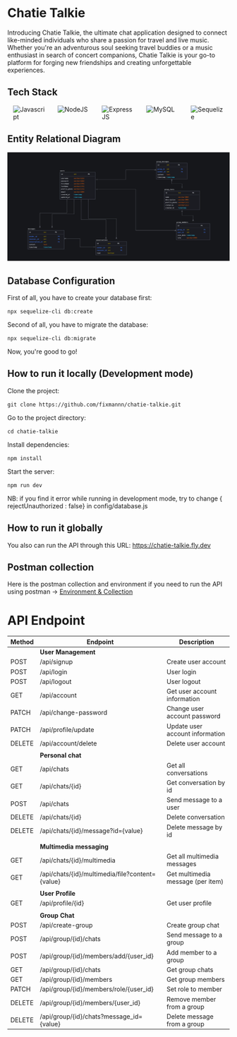 # Chatie Talkie

Introducing Chatie Talkie, the ultimate chat application designed to connect like-minded individuals who share a passion for travel and live music. Whether you're an adventurous soul seeking travel buddies or a music enthusiast in search of concert companions, Chatie Talkie is your go-to platform for forging new friendships and creating unforgettable experiences.

## Tech Stack

<p float="left" style="display: flex; justify-content: space-around; ">
<img src="https://github.com/get-icon/geticon/raw/master/icons/javascript.svg" alt="Javascript" width="75">
<img src="https://github.com/get-icon/geticon/raw/master/icons/nodejs-icon.svg" alt="NodeJS" width="75">
<img src="https://github.com/get-icon/geticon/raw/master/icons/express.svg" alt="ExpressJS" width="75">
<img src="https://github.com/get-icon/geticon/raw/master/icons/mysql.svg" alt="MySQL" width="75">
<img src="https://sequelize.org/img/logo.svg" alt="Sequelize" width="75">
</p>

## Entity Relational Diagram

![Entity Relational Diagram](./markdown/erd.png)

## Database Configuration

First of all, you have to create your database first:

```
npx sequelize-cli db:create
```

Second of all, you have to migrate the database:

```
npx sequelize-cli db:migrate
```

Now, you're good to go!

## How to run it locally (Development mode)

Clone the project:

```
git clone https://github.com/fixmannn/chatie-talkie.git
```

Go to the project directory:

```
cd chatie-talkie
```

Install dependencies:

```
npm install
```

Start the server:

```
npm run dev
```

NB: if you find it error while running in development mode, try to change
{ rejectUnauthorized : false} in config/database.js

## How to run it globally

You also can run the API through this URL: https://chatie-talkie.fly.dev

## Postman collection

Here is the postman collection and environment if you need to run the API using postman -> [Environment & Collection](https://drive.google.com/drive/folders/1k3twgmtZItNT1xWeJOMua499361kq02y?usp=sharing)

# API Endpoint

| Method | Endpoint                                        | Description                       |
| ------ | ----------------------------------------------- | --------------------------------- |
|        | **User Management**                             |                                   |
| POST   | /api/signup                                     | Create user account               |
| POST   | /api/login                                      | User login                        |
| POST   | /api/logout                                     | User logout                       |
| GET    | /api/account                                    | Get user account information      |
| PATCH  | /api/change-password                            | Change user account password      |
| PATCH  | /api/profile/update                             | Update user account information   |
| DELETE | /api/account/delete                             | Delete user account               |
|        |                                                 |                                   |
|        | **Personal chat**                               |                                   |
| GET    | /api/chats                                      | Get all conversations             |
| GET    | /api/chats/{id}                                 | Get conversation by id            |
| POST   | /api/chats                                      | Send message to a user            |
| DELETE | /api/chats/{id}                                 | Delete conversation               |
| DELETE | /api/chats/{id}/message?id={value}              | Delete message by id              |
|        |                                                 |                                   |
|        | **Multimedia messaging**                        |                                   |
| GET    | /api/chats/{id}/multimedia                      | Get all multimedia messages       |
| GET    | /api/chats/{id}/multimedia/file?content={value} | Get multimedia message (per item) |
|        |                                                 |                                   |
|        | **User Profile**                                |                                   |
| GET    | /api/profile/{id}                               | Get user profile                  |
|        |                                                 |                                   |
|        | **Group Chat**                                  |                                   |
| POST   | /api/create-group                               | Create group chat                 |
| POST   | /api/group/{id}/chats                           | Send message to a group           |
| POST   | /api/group/{id}/members/add/{user_id}           | Add member to a group             |
| GET    | /api/group/{id}/chats                           | Get group chats                   |
| GET    | /api/group/{id}/members                         | Get group members                 |
| PATCH  | /api/group/{id}/members/role/{user_id}          | Set role to member                |
| DELETE | /api/group/{id}/members/{user_id}               | Remove member from a group        |
| DELETE | /api/group/{id}/chats?message_id={value}        | Delete message from a group       |
